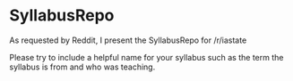 # SyllabusRepo
As requested by Reddit, I present the SyllabusRepo for /r/iastate

Please try to include a helpful name for your syllabus such as the term the syllabus is from and who was teaching.



